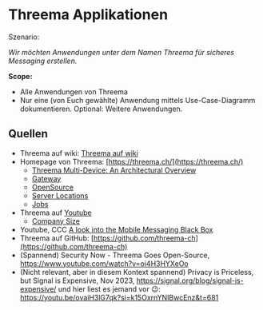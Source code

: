 # Threema Applikationen
Szenario:

_Wir möchten Anwendungen unter dem Namen Threema für sicheres Messaging erstellen._

**Scope:**
- Alle Anwendungen von Threema
- Nur eine (von Euch gewählte) Anwendung mittels Use-Case-Diagramm dokumentieren. Optional: Weitere Anwendungen.

## Quellen
- Threema auf wiki: [Threema auf wiki](https://de.wikipedia.org/wiki/Threema)
- Homepage von Threema: [https://threema.ch/](https://threema.ch/)
  - [Threema Multi-Device: An Architectural Overview](https://threema.ch/en/blog/posts/md-architectural-overview#main)
  - [Gateway](https://threema.ch/de/gateway)
  - [OpenSource](https://threema.ch/de/open-source )
  - [Server Locations](https://threema.ch/en/faq/server_location)
  - [Jobs](https://threema.ch/de/jobs)
- Threema auf [Youtube](https://www.youtube.com/@Threema_App)
  - [Company Size](https://youtu.be/33pPkhLrku8?si=AUSZuwtrAbUNu1st&t=248) 
- Youtube, CCC [A look into the Mobile Messaging Black Box](https://youtu.be/t3_OXOGe510?si=aKGiFNsz69MMmWY7&t=2046)
- Threema auf GitHub: [https://github.com/threema-ch](https://github.com/threema-ch)
- (Spannend) Security Now - Threema Goes Open-Source, https://www.youtube.com/watch?v=oi4H3HYXeOo
- (Nicht relevant, aber in diesem Kontext spannend) Privacy is Priceless, but Signal is Expensive, Nov 2023, https://signal.org/blog/signal-is-expensive/ und hier liest es jemand vor 😉: https://youtu.be/ovaiH3lG7qk?si=k15OxrnYNIBwcEnz&t=681 
